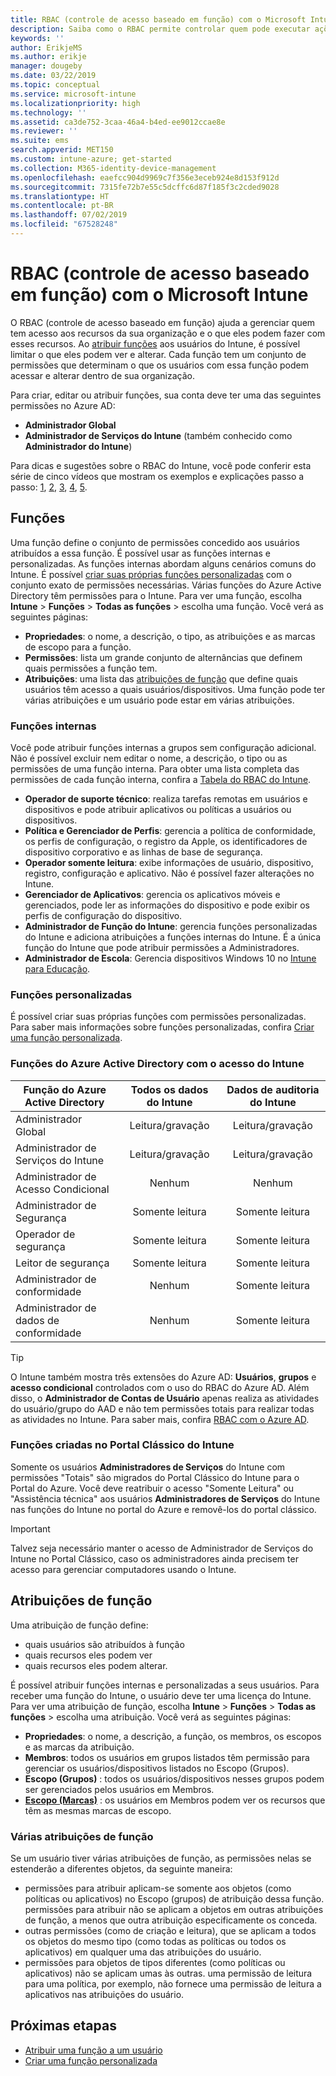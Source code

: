 ```yaml
---
title: RBAC (controle de acesso baseado em função) com o Microsoft Intune
description: Saiba como o RBAC permite controlar quem pode executar ações e fazer alterações no Microsoft Intune.
keywords: ''
author: ErikjeMS
ms.author: erikje
manager: dougeby
ms.date: 03/22/2019
ms.topic: conceptual
ms.service: microsoft-intune
ms.localizationpriority: high
ms.technology: ''
ms.assetid: ca3de752-3caa-46a4-b4ed-ee9012ccae8e
ms.reviewer: ''
ms.suite: ems
search.appverid: MET150
ms.custom: intune-azure; get-started
ms.collection: M365-identity-device-management
ms.openlocfilehash: eaefcc904d9969c7f356e3eceb924e8d153f912d
ms.sourcegitcommit: 7315fe72b7e55c5dcffc6d87f185f3c2cded9028
ms.translationtype: HT
ms.contentlocale: pt-BR
ms.lasthandoff: 07/02/2019
ms.locfileid: "67528248"
---
```

# <a name="role-based-access-control-rbac-with-microsoft-intune"></a>RBAC (controle de acesso baseado em função) com o Microsoft Intune

O RBAC (controle de acesso baseado em função) ajuda a gerenciar quem tem acesso aos recursos da sua organização e o que eles podem fazer com esses recursos.  Ao [atribuir funções](assign-role.md) aos usuários do Intune, é possível limitar o que eles podem ver e alterar. Cada função tem um conjunto de permissões que determinam o que os usuários com essa função podem acessar e alterar dentro de sua organização.

Para criar, editar ou atribuir funções, sua conta deve ter uma das seguintes permissões no Azure AD:
- **Administrador Global**
- **Administrador de Serviços do Intune** (também conhecido como **Administrador do Intune**)

Para dicas e sugestões sobre o RBAC do Intune, você pode conferir esta série de cinco vídeos que mostram os exemplos e explicações passo a passo: [1](https://www.youtube.com/watch?v=5deXLMLcnKY), [2](https://www.youtube.com/watch?v=38dnMBLuxbQ), [3](https://www.youtube.com/watch?v=6vqg9cAkMbY), [4](https://www.youtube.com/watch?v=5yOLajFFMHE), [5](https://www.youtube.com/watch?v=P5DDvsSF4Wk).

## <a name="roles"></a>Funções
Uma função define o conjunto de permissões concedido aos usuários atribuídos a essa função.
É possível usar as funções internas e personalizadas. As funções internas abordam alguns cenários comuns do Intune. É possível [criar suas próprias funções personalizadas](create-custom-role.md) com o conjunto exato de permissões necessárias. Várias funções do Azure Active Directory têm permissões para o Intune.
Para ver uma função, escolha **Intune** > **Funções** > **Todas as funções** > escolha uma função. Você verá as seguintes páginas:

- **Propriedades**: o nome, a descrição, o tipo, as atribuições e as marcas de escopo para a função. 
- **Permissões**: lista um grande conjunto de alternâncias que definem quais permissões a função tem.
- **Atribuições**: uma lista das [atribuições de função]( assign-role.md) que define quais usuários têm acesso a quais usuários/dispositivos. Uma função pode ter várias atribuições e um usuário pode estar em várias atribuições.

### <a name="built-in-roles"></a>Funções internas
Você pode atribuir funções internas a grupos sem configuração adicional. Não é possível excluir nem editar o nome, a descrição, o tipo ou as permissões de uma função interna. Para obter uma lista completa das permissões de cada função interna, confira a [Tabela do RBAC do Intune](https://gallery.technet.microsoft.com/Intune-RBAC-table-2e3c9a1a).

- **Operador de suporte técnico**: realiza tarefas remotas em usuários e dispositivos e pode atribuir aplicativos ou políticas a usuários ou dispositivos.
- **Política e Gerenciador de Perfis**: gerencia a política de conformidade, os perfis de configuração, o registro da Apple, os identificadores de dispositivo corporativo e as linhas de base de segurança.
- **Operador somente leitura**: exibe informações de usuário, dispositivo, registro, configuração e aplicativo. Não é possível fazer alterações no Intune.
- **Gerenciador de Aplicativos**: gerencia os aplicativos móveis e gerenciados, pode ler as informações do dispositivo e pode exibir os perfis de configuração do dispositivo.
- **Administrador de Função do Intune**: gerencia funções personalizadas do Intune e adiciona atribuições a funções internas do Intune. É a única função do Intune que pode atribuir permissões a Administradores.
- **Administrador de Escola**: Gerencia dispositivos Windows 10 no [Intune para Educação](introduction-intune-education.md).

### <a name="custom-roles"></a>Funções personalizadas
É possível criar suas próprias funções com permissões personalizadas. Para saber mais informações sobre funções personalizadas, confira [Criar uma função personalizada](create-custom-role.md).

### <a name="azure-active-directory-roles-with-intune-access"></a>Funções do Azure Active Directory com o acesso do Intune
| Função do Azure Active Directory | Todos os dados do Intune | Dados de auditoria do Intune |
| --- | :---: | :---: |
| Administrador Global | Leitura/gravação | Leitura/gravação |
| Administrador de Serviços do Intune | Leitura/gravação | Leitura/gravação |
| Administrador de Acesso Condicional | Nenhum | Nenhum |
| Administrador de Segurança | Somente leitura | Somente leitura |
| Operador de segurança | Somente leitura | Somente leitura |
| Leitor de segurança | Somente leitura | Somente leitura |
| Administrador de conformidade | Nenhum | Somente leitura |
| Administrador de dados de conformidade | Nenhum | Somente leitura |

> [!TIP]
> O Intune também mostra três extensões do Azure AD: **Usuários**, **grupos** e **acesso condicional** controlados com o uso do RBAC do Azure AD. Além disso, o **Administrador de Contas de Usuário** apenas realiza as atividades do usuário/grupo do AAD e não tem permissões totais para realizar todas as atividades no Intune. Para saber mais, confira [RBAC com o Azure AD](https://docs.microsoft.com/azure/active-directory/active-directory-assign-admin-roles).
### <a name="roles-created-in-the-intune-classic-portal"></a>Funções criadas no Portal Clássico do Intune
Somente os usuários **Administradores de Serviços** do Intune com permissões "Totais" são migrados do Portal Clássico do Intune para o Portal do Azure. Você deve reatribuir o acesso "Somente Leitura" ou "Assistência técnica" aos usuários **Administradores de Serviços** do Intune nas funções do Intune no portal do Azure e removê-los do portal clássico.
> [!IMPORTANT]
> Talvez seja necessário manter o acesso de Administrador de Serviços do Intune no Portal Clássico, caso os administradores ainda precisem ter acesso para gerenciar computadores usando o Intune.

## <a name="role-assignments"></a>Atribuições de função
Uma atribuição de função define:

- quais usuários são atribuídos à função
- quais recursos eles podem ver
- quais recursos eles podem alterar.

É possível atribuir funções internas e personalizadas a seus usuários. Para receber uma função do Intune, o usuário deve ter uma licença do Intune.
Para ver uma atribuição de função, escolha **Intune** > **Funções** > **Todas as funções** > escolha uma atribuição. Você verá as seguintes páginas:

- **Propriedades**: o nome, a descrição, a função, os membros, os escopos e as marcas da atribuição.
- **Membros**: todos os usuários em grupos listados têm permissão para gerenciar os usuários/dispositivos listados no Escopo (Grupos).
- **Escopo (Grupos)** : todos os usuários/dispositivos nesses grupos podem ser gerenciados pelos usuários em Membros.
- **[Escopo (Marcas)](scope-tags.md)** : os usuários em Membros podem ver os recursos que têm as mesmas marcas de escopo.

### <a name="multiple-role-assignments"></a>Várias atribuições de função
Se um usuário tiver várias atribuições de função, as permissões nelas se estenderão a diferentes objetos, da seguinte maneira:

- permissões para atribuir aplicam-se somente aos objetos (como políticas ou aplicativos) no Escopo (grupos) de atribuição dessa função. permissões para atribuir não se aplicam a objetos em outras atribuições de função, a menos que outra atribuição especificamente os conceda.
- outras permissões (como de criação e leitura), que se aplicam a todos os objetos do mesmo tipo (como todas as políticas ou todos os aplicativos) em qualquer uma das atribuições do usuário.
- permissões para objetos de tipos diferentes (como políticas ou aplicativos) não se aplicam umas às outras. uma permissão de leitura para uma política, por exemplo, não fornece uma permissão de leitura a aplicativos nas atribuições do usuário.

## <a name="next-steps"></a>Próximas etapas
- [Atribuir uma função a um usuário](assign-role.md)
- [Criar uma função personalizada](create-custom-role.md)
